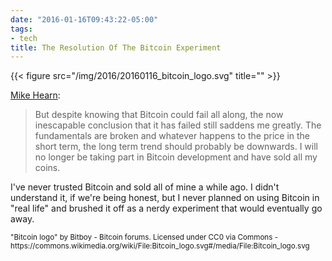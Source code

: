 ```yaml
---
date: "2016-01-16T09:43:22-05:00"
tags:
- tech
title: The Resolution Of The Bitcoin Experiment
---
```


{{< figure src="/img/2016/20160116_bitcoin_logo.svg" title="" >}}


[Mike Hearn](https://medium.com/@octskyward/the-resolution-of-the-bitcoin-experiment-dabb30201f7#.p3i6siqs7):

> But despite knowing that Bitcoin could fail all along, the now inescapable
> conclusion that it has failed still saddens me greatly. The fundamentals are
> broken and whatever happens to the price in the short term, the long term
> trend should probably be downwards. I will no longer be taking part in Bitcoin
> development and have sold all my coins.


I've never trusted Bitcoin and sold all of mine a while ago. I didn't understand
it, if we're being honest, but I never planned on using Bitcoin in "real life"
and brushed it off as a nerdy experiment that would eventually go away.


<small>
"Bitcoin logo" by Bitboy - Bitcoin forums. Licensed under CC0 via Commons - https://commons.wikimedia.org/wiki/File:Bitcoin_logo.svg#/media/File:Bitcoin_logo.svg
</small>

<!--more-->
